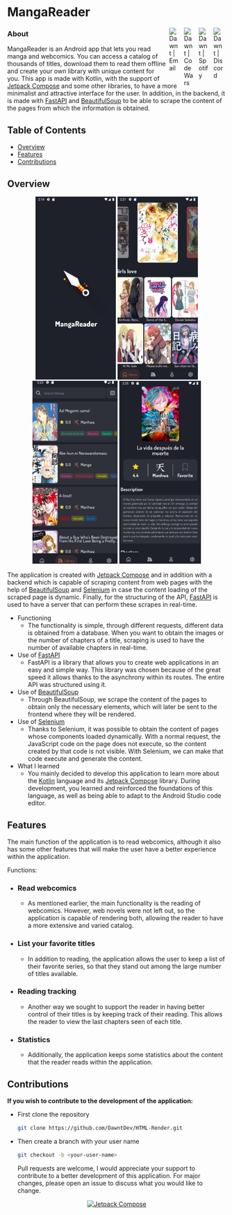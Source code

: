 <h1>MangaReader</h1>
<p>
 <a href="https://discord.gg/mexicodev">
     <img alt="Dawnt | Discord" width="24px" align="right" raw=true HSPACE="5" src="https://discord.com/assets/847541504914fd33810e70a0ea73177e.ico"></a>
 <a href="https://open.spotify.com/playlist/6eDl0FX1pNcaFXgYIBOobX?si=aewrQ2nJTuSgkMSip3d8-Q&utm_source=copy-link">
     <img alt="Dawnt | Spotify" width="24px" align="right" raw=true HSPACE="5" src="https://open.spotifycdn.com/cdn/images/favicon.5cb2bd30.ico"></a>
 <a href="https://www.codewars.com/users/Dawnt">
    <img alt="Dawnt | CodeWars" width="24px" align="right" raw=true HSPACE="5" src="https://www.codewars.com/packs/assets/logo.61192cf7.svg"></a>
 <a href="mailto:jmanuelhv9@gmail.com">
    <img alt="Dawnt | Email" width="24px" align="right" raw=true HSPACE="5" src="https://ssl.gstatic.com/ui/v1/icons/mail/rfr/gmail.ico"></a>
</p>

<h3>About</h3>

MangaReader is an Android app that lets you read manga and webcomics. You can access a catalog of thousands of titles, download them to read them offline and create your own library with unique content for you.
This app is made with Kotlin, with the support of [Jetpack Compose](https://developer.android.com/jetpack?hl=es-419) and some other libraries, to have a more minimalist and attractive interface for the user. In addition, in the backend, it is made with [FastAPI](https://fastapi.tiangolo.com/) and [BeautifulSoup](https://www.crummy.com/software/BeautifulSoup/) to be able to scrape the content of the pages from which the information is obtained.


<!-- TABLE OF CONTENTS -->

## Table of Contents

-   [Overview](#overview)
-   [Features](#features)
-   [Contributions](#contributions)

<!-- OVERVIEW -->

## Overview

<div align="center">
    <img src="./readme-assets/splash-screen.png" height="420px" raw=false>
    <img src="./readme-assets/main-screen.png" height="420px" raw=false>
    <img src="./readme-assets/search-screen.png" height="420px" raw=false>
    <img src="./readme-assets/chapter-screen.png" height="420px" raw=false>
</div>

The application is created with [Jetpack Compose](https://developer.android.com/jetpack) and in addition with a backend which is capable of scraping content from web pages with the help of [BeautifulSoup](https://www.crummy.com/software/BeautifulSoup/) and [Selenium](https://www.selenium.dev/) in case the content loading of the scraped page is dynamic. Finally, for the structuring of the API, [FastAPI](https://fastapi.tiangolo.com/) is used to have a server that can perform these scrapes in real-time.

-   Functioning
    -   The functionality is simple, through different requests, different data is obtained from a database. When you want to obtain the images or the number of chapters of a title, scraping is used to have the number of available chapters in real-time.
-   Use of [FastAPI](https://fastapi.tiangolo.com/)
    -   FastAPI is a library that allows you to create web applications in an easy and simple way. This library was chosen because of the great speed it allows thanks to the asynchrony within its routes. The entire API was structured using it.
-   Use of [BeautifulSoup](https://www.crummy.com/software/BeautifulSoup/)
    -   Through BeautifulSoup, we scrape the content of the pages to obtain only the necessary elements, which will later be sent to the frontend where they will be rendered.
-   Use of [Selenium](https://www.selenium.dev/)
    -   Thanks to Selenium, it was possible to obtain the content of pages whose components loaded dynamically. With a normal request, the JavaScript code on the page does not execute, so the content created by that code is not visible. With Selenium, we can make that code execute and generate the content.
-   What I learned
    -   You mainly decided to develop this application to learn more about the [Kotlin](https://kotlinlang.org/) language and its [Jetpack Compose](https://developer.android.com/jetpack) library. During development, you learned and reinforced the foundations of this language, as well as being able to adapt to the Android Studio code editor.

## Features

The main function of the application is to read webcomics, although it also has some other features that will make the user have a better experience within the application.

Functions:
-   ### Read webcomics
    -   As mentioned earlier, the main functionality is the reading of webcomics. However, web novels were not left out, so the application is capable of rendering both, allowing the reader to have a more extensive and varied catalog.

-   ### List your favorite titles
    -   In addition to reading, the application allows the user to keep a list of their favorite series, so that they stand out among the large number of titles available.
-   ### Reading tracking
    -   Another way we sought to support the reader in having better control of their titles is by keeping track of their reading. This allows the reader to view the last chapters seen of each title.
-   ### Statistics
    -   Additionally, the application keeps some statistics about the content that the reader reads within the application.

## Contributions

**If you wish to contribute to the development of the application:**

-   First clone the repository
    ```bash
    git clone https://github.com/DawntDev/HTML-Render.git
    ```
-   Then create a branch with your user name
    ```bash
    git checkout -b <your-user-name>
    ```
    
    Pull requests are welcome, I would appreciate your support to contribute to a better development of this application. For major changes, please open an issue to discuss what you would like to change.


<div align="center">

[![Jetpack Compose](https://img.shields.io/badge/Made%20with%20Jetpack%20Compose-61DAFB.svg?style=for-the-badge&color=4285F4&logo=jetpackcompose&logoColor=fff)](https://developer.android.com/jetpack)

</div>